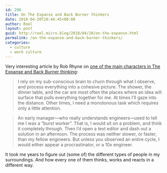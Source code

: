 ```yaml
---
id: 296
title: On The Expanse and Back Burner thinkers
date: 2018-04-20T20:44:45+00:00
author: Roel
layout: post
guid: http://roel.micro.blog/2018/04/20/on-the-expanse.html
permalink: /on-the-expanse-and-back-burner-thinkers/
categories:
  - culture
  - work culture
---
```

Very interesting article by Rob Rhyne on [one of the main characters in The Expanse and Back Burner thinking](http://rd2.io/2017/05/background-thinking/):

> I rely on my sub-conscious brain to churn through what I observe, and process everything into a cohesive picture. The shower, the dinner table, and the car are most often the places where an idea will surface that pulls everything together for me. At times I’ll gaze into the distance. Other times, I need a monotonous task which requires only a little attention.

> An early manager—who really understands engineers—used to tell me I was a “burst worker”. That is, I would sit on a problem, and think it completely through. Then I’d open a text editor and dash out a solution in an afternoon. The process was neither slower, or faster, than my fellow engineers. But unless you observed an entire cycle, I would either appear a procrastinator, or a 10x engineer.

It took me years to figure out (some of) the different types of people in my surroundings. And how every one of them thinks, works and reacts in a different way.
